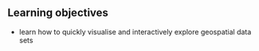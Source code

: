 
<!-- README.md is generated from README.Rmd. Please edit that file -->

## Learning objectives

  - learn how to quickly visualise and interactively explore geospatial
    data sets
